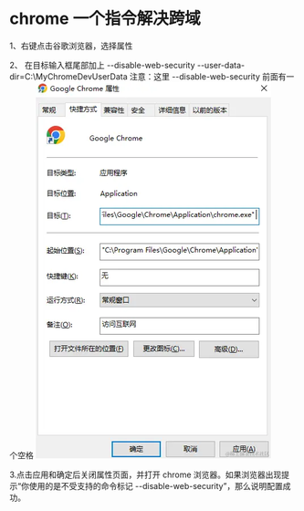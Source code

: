 # chrome 一个指令解决跨域

1、右键点击谷歌浏览器，选择属性

2、 在目标输入框尾部加上 --disable-web-security --user-data-dir=C:\MyChromeDevUserData
注意：这里 --disable-web-security 前面有一个空格
![](../../public/UtilsAndDeploy/bc8b1023.jpg)

3.点击应用和确定后关闭属性页面，并打开 chrome 浏览器。如果浏览器出现提示“你使用的是不受支持的命令标记 --disable-web-security”，那么说明配置成功。
